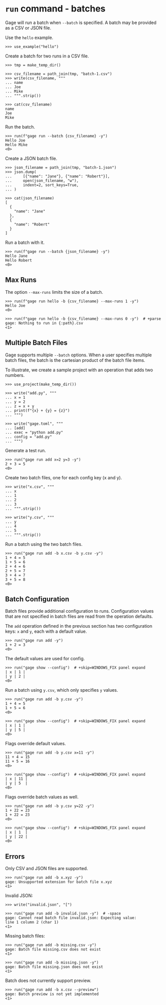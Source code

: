 # `run` command - batches

Gage will run a batch when `--batch` is specified. A batch may be
provided as a CSV or JSON file.

Use the `hello` example.

    >>> use_example("hello")

Create a batch for two runs in a CSV file.

    >>> tmp = make_temp_dir()

    >>> csv_filename = path_join(tmp, "batch-1.csv")
    >>> write(csv_filename, """
    ... name
    ... Joe
    ... Mike
    ... """.strip())

    >>> cat(csv_filename)
    name
    Joe
    Mike

Run the batch.

    >>> run(f"gage run --batch {csv_filename} -y")
    Hello Joe
    Hello Mike
    <0>

Create a JSON batch file.

    >>> json_filename = path_join(tmp, "batch-1.json")
    >>> json.dump(
    ...     [{"name": "Jane"}, {"name": "Robert"}],
    ...     open(json_filename, "w"),
    ...     indent=2, sort_keys=True,
    ... )

    >>> cat(json_filename)
    [
      {
        "name": "Jane"
      },
      {
        "name": "Robert"
      }
    ]

Run a batch with it.

    >>> run(f"gage run --batch {json_filename} -y")
    Hello Jane
    Hello Robert
    <0>

## Max Runs

The option `--max-runs` limits the size of a batch.

    >>> run(f"gage run hello -b {csv_filename} --max-runs 1 -y")
    Hello Joe
    <0>

    >>> run(f"gage run hello -b {csv_filename} --max-runs 0 -y")  # +parse
    gage: Nothing to run in {:path}.csv
    <1>

## Multiple Batch Files

Gage supports multiple `--batch` options. When a user specifies multiple
batch files, the batch is the cartesian product of the batch file items.

To illustrate, we create a sample project with an operation that adds
two numbers.

    >>> use_project(make_temp_dir())

    >>> write("add.py", """
    ... x = 1
    ... y = 2
    ... z = x + y
    ... print(f"{x} + {y} = {z}")
    ... """)

    >>> write("gage.toml", """
    ... [add]
    ... exec = "python add.py"
    ... config = "add.py"
    ... """)

Generate a test run.

    >>> run("gage run add x=2 y=3 -y")
    2 + 3 = 5
    <0>

Create two batch files, one for each config key (x and y).

    >>> write("x.csv", """
    ... x
    ... 1
    ... 2
    ... 3
    ... """.strip())

    >>> write("y.csv", """
    ... y
    ... 4
    ... 5
    ... """.strip())

Run a batch using the two batch files.

    >>> run("gage run add -b x.csv -b y.csv -y")
    1 + 4 = 5
    1 + 5 = 6
    2 + 4 = 6
    2 + 5 = 7
    3 + 4 = 7
    3 + 5 = 8
    <0>

## Batch Configuration

Batch files provide additional configuration to runs. Configuration
values that are not specified in batch files are read from the operation
defaults.

The `add` operation defined in the previous section has two
configuration keys: `x` and `y`, each with a default value.

    >>> run("gage run add -y")
    1 + 2 = 3
    <0>

The default values are used for config.

    >>> run("gage show --config")  # +skip=WINDOWS_FIX panel expand
    | x | 1 |
    | y | 2 |
    <0>

Run a batch using `y.csv`, which only specifies `y` values.

    >>> run("gage run add -b y.csv -y")
    1 + 4 = 5
    1 + 5 = 6
    <0>

    >>> run("gage show --config")  # +skip=WINDOWS_FIX panel expand
    | x | 1 |
    | y | 5 |
    <0>

Flags override default values.

    >>> run("gage run add -b y.csv x=11 -y")
    11 + 4 = 15
    11 + 5 = 16
    <0>

    >>> run("gage show --config")  # +skip=WINDOWS_FIX panel expand
    | x | 11 |
    | y | 5  |
    <0>

Flags override batch values as well.

    >>> run("gage run add -b y.csv y=22 -y")
    1 + 22 = 23
    1 + 22 = 23
    <0>

    >>> run("gage show --config")  # +skip=WINDOWS_FIX panel expand
    | x | 1  |
    | y | 22 |
    <0>

## Errors

Only CSV and JSON files are supported.

    >>> run("gage run add -b x.xyz -y")
    gage: Unsupported extension for batch file x.xyz
    <1>

Invalid JSON:

    >>> write("invalid.json", "[")

    >>> run("gage run add -b invalid.json -y")  # -space
    gage: Cannot read batch file invalid.json: Expecting value:
    line 1 column 2 (char 1)
    <1>

Missing batch files:

    >>> run("gage run add -b missing.csv -y")
    gage: Batch file missing.csv does not exist
    <1>

    >>> run("gage run add -b missing.json -y")
    gage: Batch file missing.json does not exist
    <1>

Batch does not currently support preview.

    >>> run("gage run add -b x.csv --preview")
    gage: Batch preview is not yet implemented
    <1>
